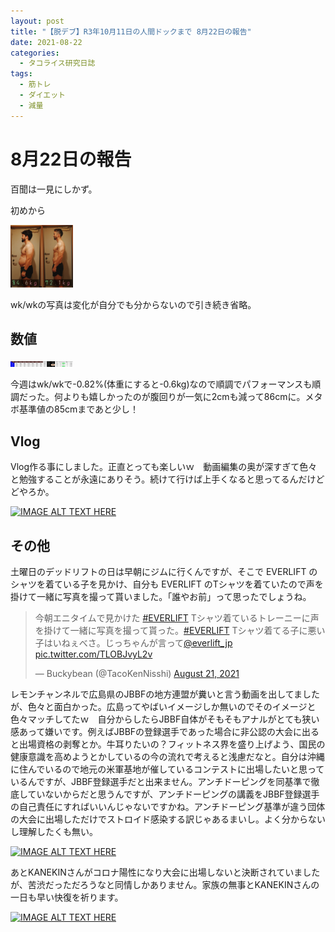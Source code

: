 ```yaml
---
layout: post
title: "【脱デブ】R3年10月11日の人間ドックまで 8月22日の報告"
date: 2021-08-22
categories:
  - タコライス研究日誌
tags:
  - 筋トレ
  - ダイエット
  - 減量
---
```

# 8月22日の報告

百聞は一見にしかず。

初めから

<a href="/assets/tacokennisshi/22AUG2021/IMG_3605.JPG"><img src="/assets/tacokennisshi/22AUG2021/IMG_3605.JPG" width="100" /> </a>

wk/wkの写真は変化が自分でも分からないので引き続き省略。

## 数値

<a href="/assets/tacokennisshi/22AUG2021/metracker22AUG2021.png"><img src="/assets/tacokennisshi/22AUG2021/metracker22AUG2021.png" width="100" /> </a>

今週はwk/wkで-0.82%(体重にすると-0.6kg)なので順調でパフォーマンスも順調だった。何よりも嬉しかったのが腹回りが一気に2cmも減って86cmに。メタボ基準値の85cmまであと少し！

## Vlog

Vlog作る事にしました。正直とっても楽しいｗ　動画編集の奥が深すぎて色々と勉強することが永遠にありそう。続けて行けば上手くなると思ってるんだけどどやろか。

<a href="http://www.youtube.com/watch?feature=player_embedded&v=wQB4fzASaXY
" target="_blank"><img src="http://img.youtube.com/vi/wQB4fzASaXY/0.jpg" 
alt="IMAGE ALT TEXT HERE" width="240" height="180" /></a>

## その他

土曜日のデッドリフトの日は早朝にジムに行くんですが、そこで EVERLIFT のシャツを着ている子を見かけ、自分も EVERLIFT のTシャツを着ていたので声を掛けて一緒に写真を撮って貰いました。「誰やお前」って思ったでしょうね。

<blockquote class="twitter-tweet" data-theme="dark"><p lang="ja" dir="ltr">今朝エニタイムで見かけた <a href="https://twitter.com/hashtag/EVERLIFT?src=hash&amp;ref_src=twsrc%5Etfw">#EVERLIFT</a> Tシャツ着ているトレーニーに声を掛けて一緒に写真を撮って貰った。<a href="https://twitter.com/hashtag/EVERLIFT?src=hash&amp;ref_src=twsrc%5Etfw">#EVERLIFT</a> Tシャツ着てる子に悪い子はいねぇべさ。じっちゃんが言って<a href="https://twitter.com/everlift_jp?ref_src=twsrc%5Etfw">@everlift_jp</a> <a href="https://t.co/TLOBJvyL2v">pic.twitter.com/TLOBJvyL2v</a></p>&mdash; Buckybean (@TacoKenNisshi) <a href="https://twitter.com/TacoKenNisshi/status/1428893297485893632?ref_src=twsrc%5Etfw">August 21, 2021</a></blockquote> <script async src="https://platform.twitter.com/widgets.js" charset="utf-8"></script>

レモンチャンネルで広島県のJBBFの地方連盟が糞いと言う動画を出してましたが、色々と面白かった。広島ってやばいイメージしか無いのでそのイメージと色々マッチしてたｗ　自分からしたらJBBF自体がそもそもアナルがとても狭い感あって嫌いです。例えばJBBFの登録選手であった場合に非公認の大会に出ると出場資格の剥奪とか。牛耳りたいの？フィットネス界を盛り上げよう、国民の健康意識を高めようとかしているの今の流れで考えると浅慮だなと。自分は沖縄に住んでいるので地元の米軍基地が催しているコンテストに出場したいと思っているんですが、JBBF登録選手だと出来ません。アンチドーピングを同基準で徹底していないからだと思うんですが、アンチドーピングの講義をJBBF登録選手の自己責任にすればいいんじゃないですかね。アンチドーピング基準が違う団体の大会に出場しただけでストロイド感染する訳じゃあるまいし。よく分からないし理解したくも無い。

<a href="http://www.youtube.com/watch?feature=player_embedded&v=uhCAeJeMXEs
" target="_blank"><img src="http://img.youtube.com/vi/uhCAeJeMXEs/0.jpg" 
alt="IMAGE ALT TEXT HERE" width="240" height="180" /></a>

あとKANEKINさんがコロナ陽性になり大会に出場しないと決断されていましたが、苦渋だっただろうなと同情しかありません。家族の無事とKANEKINさんの一日も早い快復を祈ります。

<a href="http://www.youtube.com/watch?feature=player_embedded&v=3Sox-5Dx6ig
" target="_blank"><img src="http://img.youtube.com/vi/3Sox-5Dx6ig/0.jpg" 
alt="IMAGE ALT TEXT HERE" width="240" height="180" /></a>